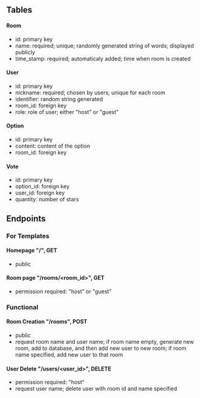## Tables

#### Room
- id: primary key
- name: required; unique; randomly generated string of words; displayed publicly
- time_stamp: required; automaticaly added; time when room is created

#### User
- id: primary key
- nickname: required; chosen by users; unique for each room
- identifier: random string generated
- room_id: foreign key
- role: role of user; either "host" or "guest"

#### Option
- id: primary key
- content: content of the option
- room_id: foreign key

#### Vote
- id: primary key
- option_id: foreign key
- user_id: foreign key
- quantity: number of stars



## Endpoints


### For Templates

#### Homepage "/", GET
- public

#### Room page "/rooms/<room_id>", GET
- permission required: "host" or "guest"


### Functional

#### Room Creation "/rooms", POST
- public
- request room name and user name; if room name empty, generate new room, add to database, and then add new user to new room; if room name specified, add new user to that room

#### User Delete "/users/<user_id>", DELETE
- permission required: "host"
- request user name; delete user with room id and name specified

















